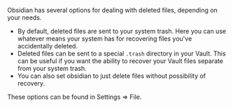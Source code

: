 Obsidian has several options for dealing with deleted files, depending on your needs.

- By default, deleted files are sent to your system trash. Here you can use whatever means your system has for recovering files you've accidentally deleted. 
- Deleted files can be sent to a special `.trash` directory in your Vault. This can be useful if you want the ability to recover your Vault files separate from your system trash. 
- You can also set obsidian to just delete files without possibility of recovery. 

These options can be found in Settings => File.